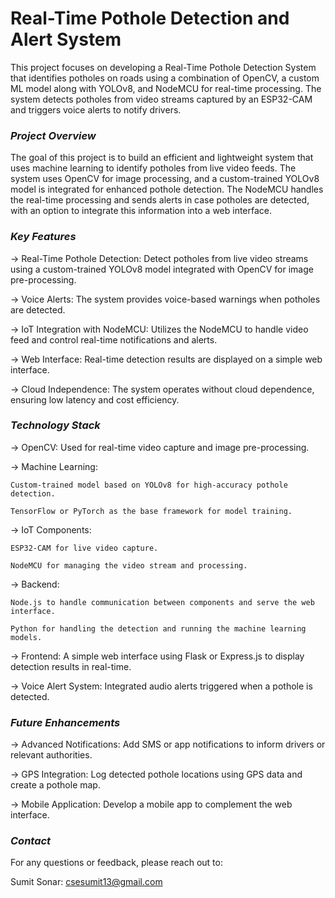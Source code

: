 # Real-Time Pothole Detection and Alert System

This project focuses on developing a Real-Time Pothole Detection System that identifies potholes on roads using a combination of OpenCV, a custom ML model along with YOLOv8, and NodeMCU for real-time processing. The system detects potholes from video streams captured by an ESP32-CAM and triggers voice alerts to notify drivers.

### *Project Overview*

The goal of this project is to build an efficient and lightweight system that uses machine learning to identify potholes from live video feeds. The system uses OpenCV for image processing, and a custom-trained YOLOv8 model is integrated for enhanced pothole detection. The NodeMCU handles the real-time processing and sends alerts in case potholes are detected, with an option to integrate this information into a web interface.

### *Key Features*

-> Real-Time Pothole Detection: Detect potholes from live video streams using a custom-trained YOLOv8 model integrated with OpenCV for image pre-processing.

-> Voice Alerts: The system provides voice-based warnings when potholes are detected.

-> IoT Integration with NodeMCU: Utilizes the NodeMCU to handle video feed and control real-time notifications and alerts.

-> Web Interface: Real-time detection results are displayed on a simple web interface.

-> Cloud Independence: The system operates without cloud dependence, ensuring low latency and cost efficiency.

### *Technology Stack*

-> OpenCV: Used for real-time video capture and image pre-processing.

-> Machine Learning:

    Custom-trained model based on YOLOv8 for high-accuracy pothole detection.
    
    TensorFlow or PyTorch as the base framework for model training.
    
-> IoT Components:

    ESP32-CAM for live video capture.
    
    NodeMCU for managing the video stream and processing.
    
-> Backend:

    Node.js to handle communication between components and serve the web interface.

    Python for handling the detection and running the machine learning models.
    
-> Frontend: A simple web interface using Flask or Express.js to display detection results in real-time.

-> Voice Alert System: Integrated audio alerts triggered when a pothole is detected.

### *Future Enhancements*

-> Advanced Notifications: Add SMS or app notifications to inform drivers or relevant authorities.

-> GPS Integration: Log detected pothole locations using GPS data and create a pothole map.

-> Mobile Application: Develop a mobile app to complement the web interface.

### *Contact*

For any questions or feedback, please reach out to:

Sumit Sonar: csesumit13@gmail.com
